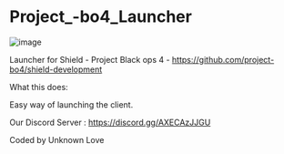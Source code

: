 # Project_-bo4_Launcher 

![image](https://github.com/bodnjenie14/Project_-bo4_Launcher/assets/126781031/ffd19cac-003f-4343-86a8-866a834b216a)


Launcher for Shield - Project Black ops 4 -  https://github.com/project-bo4/shield-development

What this does:

Easy way of launching the client.

Our Discord Server : https://discord.gg/AXECAzJJGU


Coded by Unknown Love

